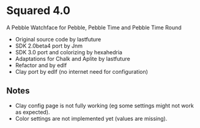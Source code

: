 # Squared 4.0

A Pebble Watchface for Pebble, Pebble Time and Pebble Time Round

 * Original source code by lastfuture
 * SDK 2.0beta4 port by Jnm
 * SDK 3.0 port and colorizing by hexahedria
 * Adaptations for Chalk and Aplite by lastfuture
 * Refactor and by edlf
 * Clay port by edlf (no internet need for configuration)

## Notes
 * Clay config page is not fully working (eg some settings might not work as expected).
 * Color settings are not implemented yet (values are missing).
